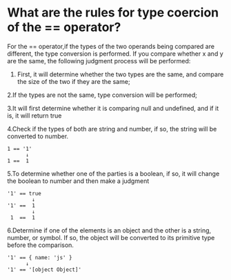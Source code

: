 # What are the rules for type coercion of the == operator?


For the == operator,if the types of the two operands being compared are different, the type conversion is performed. If you compare whether x and y are the same, the following judgment process will be performed:



1. First, it will determine whether the two types are the same, and compare the size of the two if they are the same;
    
2.If the types are not the same, type conversion will be performed;
  
3.It will first determine whether it is comparing null and undefined, and if it is, it will return true
  
4.Check if the types of both are string and number, if so, the string will be converted to number.
  
```
1 == '1'
      ↓
1 ==  1
```

5.To determine whether one of the parties is a boolean, if so, it will change the boolean to number and then make a judgment
```
'1' == true
        ↓
'1' ==  1
        ↓
 1  ==  1
```
6.Determine if one of the elements is an object and the other is a string, number, or symbol. If so, the object will be converted to its primitive type before the comparison.
  ```
'1' == { name: 'js' }
        ↓
'1' == '[object Object]'
```


